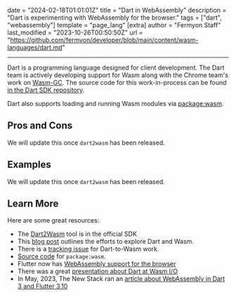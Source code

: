 date = "2024-02-18T01:01:01Z"
title = "Dart in WebAssembly"
description = "Dart is experimenting with WebAssembly for the browser."
tags = ["dart", "webassembly"]
template = "page_lang"
[extra]
author = "Fermyon Staff"
last_modified = "2023-10-26T00:50:50Z"
url = "https://github.com/fermyon/developer/blob/main/content/wasm-languages/dart.md"

---

Dart is a programming language designed for client development. The Dart team is
actively developing support for Wasm along with the Chrome team's work on
[Wasm-GC](https://chromestatus.com/feature/6062715726462976). The source code
for this work-in-process can be found
[in the Dart SDK repository](https://github.com/dart-lang/sdk/tree/main/pkg/dart2wasm).

Dart also supports loading and running Wasm modules via
[package:wasm](https://github.com/dart-lang/wasm).

## Pros and Cons

We will update this once `dart2wasm` has been released.

## Examples

We will update this once `dart2wasm` has been released.

## Learn More

Here are some great resources:

- The [Dart2Wasm](https://github.com/dart-lang/sdk/tree/main/pkg/dart2wasm) tool
  is in the official SDK
- This
  [blog post](https://medium.com/dartlang/experimenting-with-dart-and-wasm-ef7f1c065577)
  outlines the efforts to explore Dart and Wasm.
- There is a [tracking issue](https://github.com/dart-lang/sdk/issues/32894) for
  Dart-to-Wasm work.
- [Source code](https://github.com/dart-lang/wasm) for `package:wasm`.
- Flutter now has [WebAssembly support for the browser](https://docs.flutter.dev/platform-integration/web/wasm)
- There was a great [presentation about Dart at Wasm I/O](https://youtu.be/Nkjc9r0WDNo?si=mWY8hJ7tw6mx3-Ne)
- In May, 2023, The New Stack ran an [article about WebAssembly in Dart 3 and Flutter 3.10](https://thenewstack.io/dev-news-dart-3-meets-wasm-flutter-3-10-and-qwik-streamable-javascript/)
